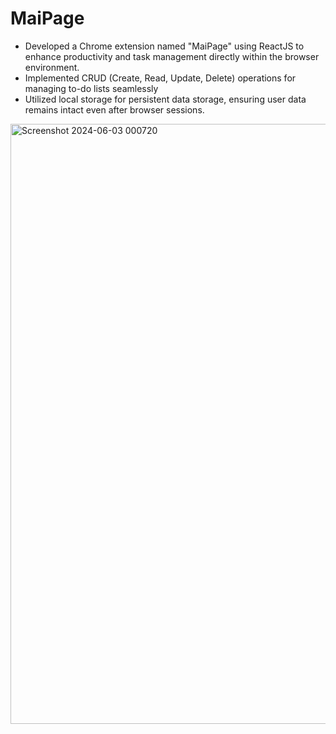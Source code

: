 # MaiPage
- Developed a Chrome extension named "MaiPage" using ReactJS to enhance productivity and task management
directly within the browser environment.
- Implemented CRUD (Create, Read, Update, Delete) operations for managing to-do lists seamlessly
- Utilized local storage for persistent data storage, ensuring user data remains intact even after browser sessions.

<img width="960" alt="Screenshot 2024-06-03 000720" src="https://github.com/shre-yah/MaiPage/assets/148309085/fe30d438-07f2-4aff-aac4-5e7d8800291a">
